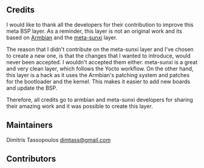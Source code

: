 Credits
----

I would like to thank all the developers for their contribution to
improve this meta BSP layer. As a reminder, this layer is not an
original work and its based on [Armbian](https://www.armbian.com/)
and the [meta-sunxi](https://github.com/linux-sunxi/meta-sunxi) layer.

The reason that I didn't contribute on the meta-sunxi layer and I've
chosen to create a new one, is that the changes that I wanted to
introduce, would never been accepted. I wouldn't accepted them either.
meta-sunxi is a great and very clean layer, which follows the Yocto
workflow. On the other hand, this layer is a hack as it uses the
Armbian's patching system and patches for the bootloader and the kernel.
This makes it easier to add new boards and update the BSP.

Therefore, all credits go to armbian and meta-sunxi developers for
sharing their amazing work and it was possible to create this layer.

## Maintainers
Dimitris Tassopoulos <dimtass@gmail.com>

## Contributors
